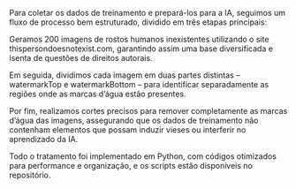 Para coletar os dados de treinamento e prepará-los para a IA, seguimos um fluxo de processo bem estruturado, dividido em três etapas principais:

Geramos 200 imagens de rostos humanos inexistentes utilizando o site thispersondoesnotexist.com, garantindo assim uma base diversificada e isenta de questões de direitos autorais.

Em seguida, dividimos cada imagem em duas partes distintas – watermarkTop e watermarkBottom – para identificar separadamente as regiões onde as marcas d’água estão presentes.

Por fim, realizamos cortes precisos para remover completamente as marcas d’água das imagens, assegurando que os dados de treinamento não contenham elementos que possam induzir vieses ou interferir no aprendizado da IA.

Todo o tratamento foi implementado em Python, com códigos otimizados para performance e organização, e os scripts estão disponíveis no repositório.
